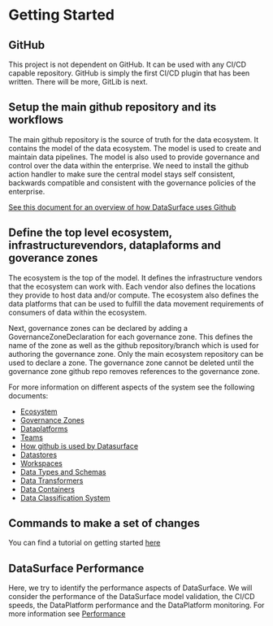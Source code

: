 # Getting Started

## GitHub

This project is not dependent on GitHub. It can be used with any CI/CD capable repository. GitHub is simply the first CI/CD plugin that has been written. There will be more, GitLib is next.

## Setup the main github repository and its workflows

The main github repository is the source of truth for the data ecosystem. It contains the model of the data ecosystem. The model is used to create and maintain data pipelines. The model is also used to provide governance and control over the data within the enterprise. We need to install the github action handler to make sure the central model stays self consistent, backwards compatible and consistent with the governance policies of the enterprise.

[See this document for an overview of how DataSurface uses Github](HowGitHubIsUsed.md)

## Define the top level ecosystem, infrastructurevendors, dataplaforms and goverance zones

The ecosystem is the top of the model. It defines the infrastructure vendors that the ecosystem can work with. Each vendor also defines the locations they provide to host data and/or compute. The ecosystem also defines the data platforms that can be used to fulfill the data movement requirements of consumers of data within the ecosystem.

Next, governance zones can be declared by adding a GovernanceZoneDeclaration for each governance zone. This defines the name of the zone as well as the github repository/branch which is used for authoring the governance zone. Only the main ecosystem repository can be used to declare a zone. The governance zone cannot be deleted until the governance zone github repo removes references to the governance zone.

For more information on different aspects of the system see the following documents:

* [Ecosystem](Ecosystem.md)
* [Governance Zones](GovernanceZone.md)
* [Dataplatforms](DataPlatform.md)
* [Teams](Teams.md)
* [How github is used by Datasurface](HowGitHubIsUsed.md)
* [Datastores](Datastores.md)
* [Workspaces](Workspaces.md)
* [Data Types and Schemas](DataTypes.md)
* [Data Transformers](DataTransformer.md)
* [Data Containers](DataContainers.md)
* [Data Classification System](DataClassification.md)


## Commands to make a set of changes

You can find a tutorial on getting started [here](Tutorial.md)

## DataSurface Performance

Here, we try to identify the performance aspects of DataSurface. We will consider the performance of the DataSurface model validation, the CI/CD speeds, the DataPlatform performance and the DataPlatform monitoring. For more information see [Performance](Performance.md)
